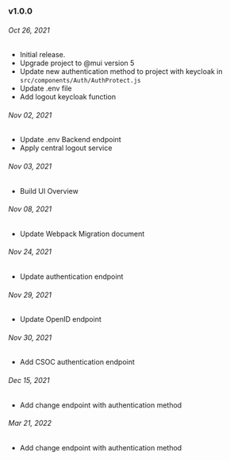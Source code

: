 ### v1.0.0

###### Oct 26, 2021

- Initial release.
- Upgrade project to @mui version 5
- Update new authentication method to project with keycloak in `src/components/Auth/AuthProtect.js`
- Update .env file
- Add logout keycloak function

###### Nov 02, 2021

- Update .env Backend endpoint
- Apply central logout service

###### Nov 03, 2021

- Build UI Overview

###### Nov 08, 2021

- Update Webpack Migration document

###### Nov 24, 2021

- Update authentication endpoint

###### Nov 29, 2021

- Update OpenID endpoint

###### Nov 30, 2021

- Add CSOC authentication endpoint

###### Dec 15, 2021

- Add change endpoint with authentication method

###### Mar 21, 2022

- Add change endpoint with authentication method
